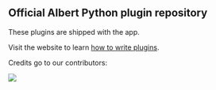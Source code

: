 ## Official Albert Python plugin repository

These plugins are shipped with the app. 

Visit the website to learn [how to write plugins](https://albertlauncher.github.io/gettingstarted/extension/).

Credits go to our contributors:

<a href = "https://github.com/albertlauncher/python/graphs/contributors">
<img src = "https://contrib.rocks/image?repo=albertlauncher/python"/>
</a>
